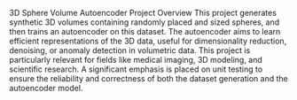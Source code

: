 3D Sphere Volume Autoencoder
Project Overview
This project generates synthetic 3D volumes containing randomly placed and sized spheres, and then trains an autoencoder on this dataset. The autoencoder aims to learn efficient representations of the 3D data, useful for dimensionality reduction, denoising, or anomaly detection in volumetric data. This project is particularly relevant for fields like medical imaging, 3D modeling, and scientific research. A significant emphasis is placed on unit testing to ensure the reliability and correctness of both the dataset generation and the autoencoder model.

